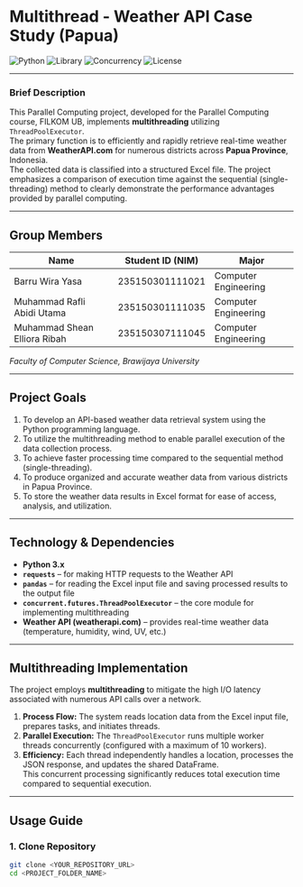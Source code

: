# Multithread - Weather API Case Study (Papua)

![Python](https://img.shields.io/badge/Python-3.x-blue.svg)
![Library](https://img.shields.io/badge/Library-Pandas-orange.svg)
![Concurrency](https://img.shields.io/badge/Concurrency-Multithreading-yellowgreen.svg)
![License](https://img.shields.io/badge/License-MIT-green.svg)

---

### **Brief Description**
This Parallel Computing project, developed for the Parallel Computing course, FILKOM UB, implements **multithreading** utilizing `ThreadPoolExecutor`.  
The primary function is to efficiently and rapidly retrieve real-time weather data from **WeatherAPI.com** for numerous districts across **Papua Province**, Indonesia.  
The collected data is classified into a structured Excel file. The project emphasizes a comparison of execution time against the sequential (single-threading) method to clearly demonstrate the performance advantages provided by parallel computing.

---

## **Group Members**

| Name                        | Student ID (NIM) | Major                |
|------------------------------|------------------|----------------------|
| Barru Wira Yasa             | 235150301111021  | Computer Engineering |
| Muhammad Rafli Abidi Utama  | 235150301111035  | Computer Engineering |
| Muhammad Shean Elliora Ribah| 235150307111045  | Computer Engineering |

*Faculty of Computer Science, Brawijaya University*

---

## **Project Goals**

1. To develop an API-based weather data retrieval system using the Python programming language.  
2. To utilize the multithreading method to enable parallel execution of the data collection process.  
3. To achieve faster processing time compared to the sequential method (single-threading).  
4. To produce organized and accurate weather data from various districts in Papua Province.  
5. To store the weather data results in Excel format for ease of access, analysis, and utilization.

---

## **Technology & Dependencies**

- **Python 3.x**  
- **`requests`** – for making HTTP requests to the Weather API  
- **`pandas`** – for reading the Excel input file and saving processed results to the output file  
- **`concurrent.futures.ThreadPoolExecutor`** – the core module for implementing multithreading  
- **Weather API (weatherapi.com)** – provides real-time weather data (temperature, humidity, wind, UV, etc.)

---

## **Multithreading Implementation**

The project employs **multithreading** to mitigate the high I/O latency associated with numerous API calls over a network.

1. **Process Flow:** The system reads location data from the Excel input file, prepares tasks, and initiates threads.  
2. **Parallel Execution:** The `ThreadPoolExecutor` runs multiple worker threads concurrently (configured with a maximum of 10 workers).  
3. **Efficiency:** Each thread independently handles a location, processes the JSON response, and updates the shared DataFrame.  
   This concurrent processing significantly reduces total execution time compared to sequential execution.

---

## **Usage Guide**

### 1. Clone Repository
```bash
git clone <YOUR_REPOSITORY_URL>
cd <PROJECT_FOLDER_NAME>
